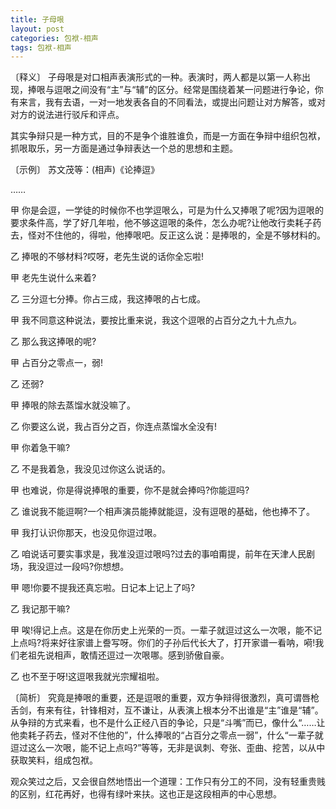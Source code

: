 ```yaml
---
title: 子母哏
layout: post
categories: 包袱-相声
tags: 包袱-相声
---
```


〔释义〕 子母哏是对口相声表演形式的一种。表演时，两人都是以第一人称出现，捧哏与逗哏之间没有“主”与“辅”的区分。经常是围绕着某一问题进行争论，你有来言，我有去语，一对一地发表各自的不同看法，或提出问题让对方解答，或对对方的说法进行驳斥和评点。

其实争辩只是一种方式，目的不是争个谁胜谁负，而是一方面在争辩中组织包袱，抓哏取乐，另一方面是通过争辩表达一个总的思想和主题。

〔示例〕 苏文茂等：(相声)《论捧逗》

……

甲 你是会逗，一学徒的时候你不也学逗哏么，可是为什么又捧哏了呢?因为逗哏的要求条件高，学了好几年啦，他不够这逗哏的条件，怎么办呢?让他改行卖耗子药去，怪对不住他的，得啦，他捧哏吧。反正这么说：是捧哏的，全是不够材料的。

乙 捧哏的不够材料?哎呀，老先生说的话你全忘啦!

甲 老先生说什么来着?

乙 三分逗七分捧。你占三成，我这捧哏的占七成。

甲 我不同意这种说法，要按比重来说，我这个逗哏的占百分之九十九点九。

乙 那么我这捧哏的呢?

甲 占百分之零点一，弱!

乙 还弱?

甲 捧哏的除去蒸馏水就没嘛了。

乙 你要这么说，我占百分之百，你连点蒸馏水全没有!

甲 你着急干嘛?

乙 不是我着急，我没见过你这么说话的。

甲 也难说，你是得说捧哏的重要，你不是就会捧吗?你能逗吗?

乙 谁说我不能逗啊?一个相声演员能捧就能逗，没有逗哏的基础，他也捧不了。

甲 我打认识你那天，也没见你逗过哏。

乙 咱说话可要实事求是，我准没逗过哏吗?过去的事咱甭提，前年在天津人民剧场，我没逗过一段吗?你想想。

甲 嗯!你要不提我还真忘啦。日记本上记上了吗?

乙 我记那干嘛?

甲 唉!得记上点。这是在你历史上光荣的一页。一辈子就逗过这么一次哏，能不记上点吗?将来好往家谱上誊写呀。你们的子孙后代长大了，打开家谱一看呐，嗬!我们老祖先说相声，敢情还逗过一次哏哪。感到骄傲自豪。

乙 也不至于呀!这逗哏我就光宗耀祖啦。

〔简析〕 究竟是捧哏的重要，还是逗哏的重要，双方争辩得很激烈，真可谓唇枪舌剑，有来有往，针锋相对，互不谦让，从表演上根本分不出谁是“主”谁是“辅”。从争辩的方式来看，也不是什么正经八百的争论，只是“斗嘴”而已，像什么“……让他卖耗子药去，怪对不住他的”，什么捧哏的“占百分之零点一弱”，什么“一辈子就逗过这么一次哏，能不记上点吗?”等等，无非是讽刺、夸张、歪曲、挖苦，以从中获取笑料，组成包袱。

观众笑过之后，又会很自然地悟出一个道理：工作只有分工的不同，没有轻重贵贱的区别，红花再好，也得有绿叶来扶。这也正是这段相声的中心思想。 